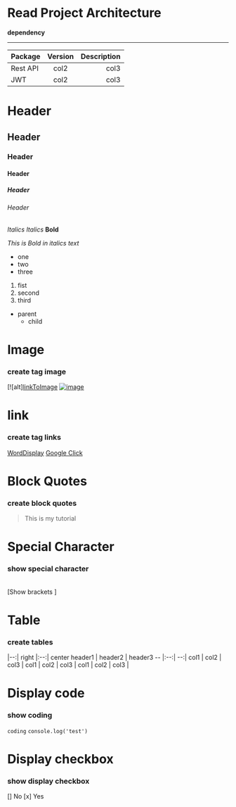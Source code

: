 # Read Project Architecture

**dependency**
***
Package | Version | Description
-- |:--:| --:|
Rest API | col2 | col3 |
JWT | col2 | col3 |


# Header
## Header
### Header
#### Header
##### Header
###### Header

_Italics_
*Italics*
**Bold**

_This is Bold in italics text_

* one
* two
* three

1. fist
2. second
3. third

* parent
    * child

# Image
### create tag image
[![alt][linkToImage](clickToLink)
[![image](https://google/imgage/logo.png)](https://google.com)

# link
### create tag links
[WordDisplay](LinktoGo)
[Google Click](https://google.com)

# Block Quotes
### create block quotes
> This is my tutorial

# Special Character
### show special character
\
\[Show brackets \]

# Table
### create tables
|--:|    right
|:--:|   center
header1 | header2 | header3
-- |:--:| --:|
col1 | col2 | col3 |
col1 | col2 | col3 |
col1 | col2 | col3 |

# Display code
### show coding
``` coding ```
``` console.log('test') ```

# Display checkbox
### show display checkbox
[] No
[x] Yes